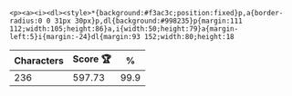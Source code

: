 `<p><a><i><dl><style>*{background:#f3ac3c;position:fixed}p,a{border-radius:0 0 31px 30px}p,dl{background:#998235}p{margin:111 112;width:105;height:86}a,i{width:50;height:79}a{margin-left:5}i{margin:-24}dl{margin:93 152;width:80;height:18`

| Characters | Score 🏆 | %    |
| ---------- | -------- | ---- |
| 236        | 597.73   | 99.9 |
